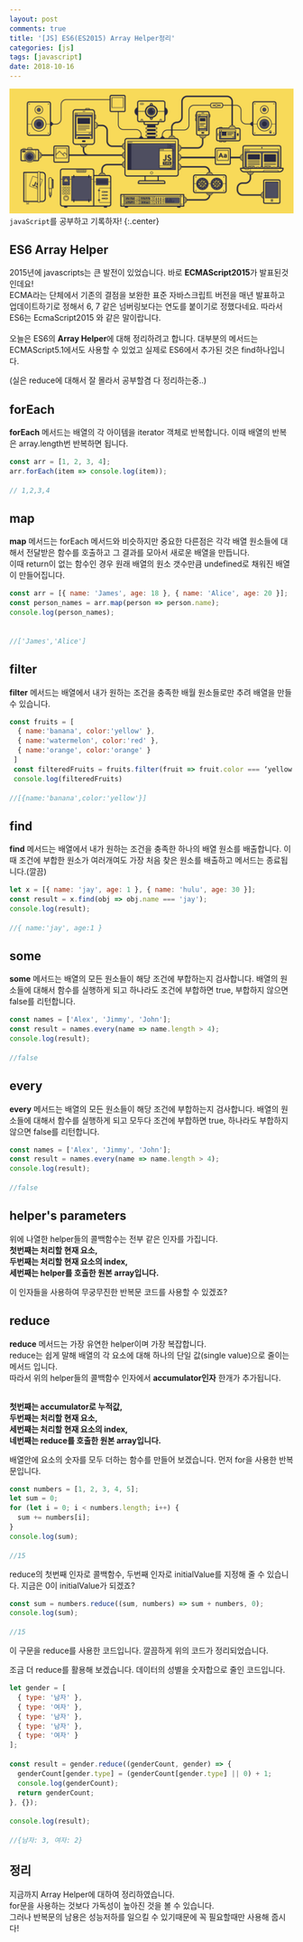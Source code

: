 ```yaml
---
layout: post
comments: true
title: '[JS] ES6(ES2015) Array Helper정리'
categories: [js]
tags: [javascript]
date: 2018-10-16
---
```


![headerimg](/assets/img/subcate/javascript.gif)
`javaScript`를 공부하고 기록하자!
{:.center}

## ES6 Array Helper

2015년에 javascripts는 큰 발전이 있었습니다. 바로 **ECMAScript2015**가 발표된것인데요! <br>ECMA라는 단체에서 기존의 결점을 보완한 표준 자바스크립트 버전을 매년 발표하고 업데이트하기로 정해서
6, 7 같은 넘버링보다는 연도를 붙이기로 정했다네요. 따라서 ES6는 EcmaScript2015 와 같은 말이랍니다. <br><br>오늘은 ES6의 **Array Helper**에 대해 정리하려고 합니다. 대부분의 메서드는 ECMAScript5.1에서도 사용할 수 있었고 실제로 ES6에서 추가된 것은 find하나입니다. 

(실은 reduce에 대해서 잘 몰라서 공부할겸 다 정리하는중..)
## forEach

**forEach** 메서드는 배열의 각 아이템을 iterator 객체로 반복합니다. 이때 배열의 반복은 array.length번 반복하면 됩니다.

```javascript
const arr = [1, 2, 3, 4];
arr.forEach(item => console.log(item));

// 1,2,3,4
```

## map

**map** 메서드는 forEach 메서드와 비슷하지만 중요한 다른점은 각각 배열 원소들에 대해서 전달받은 함수를 호출하고 그 결과를 모아서 새로운 배열을 만듭니다. <br>
이때 return이 없는 함수인 경우 원래 배열의 원소 갯수만큼 undefined로 채워진 배열이 만들어집니다.

```javascript
const arr = [{ name: 'James', age: 18 }, { name: 'Alice', age: 20 }];
const person_names = arr.map(person => person.name);
console.log(person_names);


//['James','Alice']
```

## filter

**filter** 메서드는 배열에서 내가 원하는 조건을 충족한 배월 원소들로만 추려 배열을 만들 수 있습니다.

```javascript
const fruits = [
  { name:'banana', color:'yellow' },
  { name:'watermelon', color:'red' },
  { name:'orange', color:'orange' }
 ]
 const filteredFruits = fruits.filter(fruit => fruit.color === ‘yellow’);
 console.log(filteredFruits)

//[{name:'banana',color:'yellow'}]
```

## find

**find** 메서드는 배열에서 내가 원하는 조건을 충족한 하나의 배열 원소를 배출합니다.
이때 조건에 부합한 원소가 여러개여도 가장 처음 찾은 원소를 배출하고 메서드는 종료됩니다.(깔끔)

```javascript
let x = [{ name: 'jay', age: 1 }, { name: 'hulu', age: 30 }];
const result = x.find(obj => obj.name === 'jay');
console.log(result);

//{ name:'jay', age:1 }
```


## some

**some** 메서드는 배열의 모든 원소들이 해당 조건에 부합하는지 검사합니다. 배열의 원소들에 대해서 함수를 실행하게 되고 하나라도 조건에 부합하면 true, 부합하지 않으면 false를 리턴합니다.

```javascript
const names = ['Alex', 'Jimmy', 'John'];
const result = names.every(name => name.length > 4);
console.log(result);

//false
```

## every

**every** 메서드는 배열의 모든 원소들이 해당 조건에 부합하는지 검사합니다. 배열의 원소들에 대해서 함수를 실행하게 되고 모두다 조건에 부합하면 true, 하나라도 부합하지 않으면 false를 리턴합니다.

```javascript
const names = ['Alex', 'Jimmy', 'John'];
const result = names.every(name => name.length > 4);
console.log(result);

//false
```

## helper's parameters

위에 나열한 helper들의 콜백함수는 전부 같은 인자를 가집니다. 
<br> **첫번째는 처리할 현재 요소,**
<br> **두번째는 처리할 현재 요소의 index,**
<br> **세번째는 helper를 호출한 원본 array입니다.**

이 인자들을 사용하여 무궁무진한 반복문 코드를 사용할 수 있겠죠?

## reduce

**reduce** 메서드는 가장 유연한 helper이며 가장 복잡합니다. <br>reduce는 쉽게 말해 배열의 각 요소에 대해 하나의 단일 값(single value)으로 줄이는 메서드 입니다.
<br>
따라서 위의 helper들의 콜백함수 인자에서 **accumulator인자** 한개가 추가됩니다.

<br> **첫번째는 accumulator로 누적값,**
<br> **두번째는 처리할 현재 요소,**
<br> **세번째는 처리할 현재 요소의 index,** 
<br> **네번째는 reduce를 호출한 원본 array입니다.**

배열안에 요소의 숫자를 모두 더하는 함수를 만들어 보겠습니다. 먼저 for을 사용한 반복문입니다.

```javascript
const numbers = [1, 2, 3, 4, 5];
let sum = 0;
for (let i = 0; i < numbers.length; i++) {
  sum += numbers[i];
}
console.log(sum);

//15
```

reduce의 첫번째 인자로 콜백함수, 두번째 인자로 initialValue를 지정해 줄 수 있습니다. 지금은 0이 initialValue가 되겠죠? 

```javascript
const sum = numbers.reduce((sum, numbers) => sum + numbers, 0);
console.log(sum);

//15
```
이 구문을 reduce를 사용한 코드입니다. 깔끔하게 위의 코드가 정리되었습니다.
<br>

조금 더 reduce를 활용해 보겠습니다. 데이터의 성별을 숫자합으로 줄인 코드입니다.

```javascript
let gender = [
  { type: '남자' },
  { type: '여자' },
  { type: '남자' },
  { type: '남자' },
  { type: '여자' }
];

const result = gender.reduce((genderCount, gender) => {
  genderCount[gender.type] = (genderCount[gender.type] || 0) + 1;
  console.log(genderCount);
  return genderCount;
}, {});

console.log(result);

//{남자: 3, 여자: 2}
```

## 정리

지금까지 Array Helper에 대하여 정리하였습니다.<br> for문을 사용하는 것보다 가독성이 높아진 것을 볼 수 있습니다.<br> 그러나 반복문의 남용은 성능저하를 일으킬 수 있기때문에 꼭 필요할때만 사용해 줍시다!